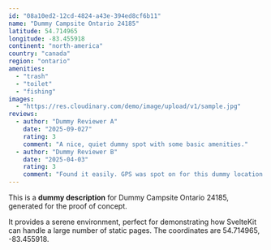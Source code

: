 ```yaml
---
id: "08a10ed2-12cd-4824-a43e-394ed8cf6b11"
name: "Dummy Campsite Ontario 24185"
latitude: 54.714965
longitude: -83.455918
continent: "north-america"
country: "canada"
region: "ontario"
amenities:
  - "trash"
  - "toilet"
  - "fishing"
images:
  - "https://res.cloudinary.com/demo/image/upload/v1/sample.jpg"
reviews:
  - author: "Dummy Reviewer A"
    date: "2025-09-027"
    rating: 3
    comment: "A nice, quiet dummy spot with some basic amenities."
  - author: "Dummy Reviewer B"
    date: "2025-04-03"
    rating: 3
    comment: "Found it easily. GPS was spot on for this dummy location."
---
```


This is a **dummy description** for Dummy Campsite Ontario 24185, generated for the proof of concept.

It provides a serene environment, perfect for demonstrating how SvelteKit can handle a large number of static pages. The coordinates are 54.714965, -83.455918.
